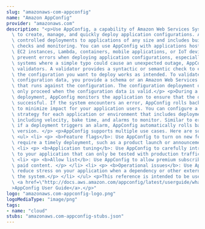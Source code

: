 ```yaml
---
slug: "amazonaws-com-appconfig"
name: "Amazon AppConfig"
provider: "amazonaws.com"
description: "<p>Use AppConfig, a capability of Amazon Web Services Systems Manager,\
  \ to create, manage, and quickly deploy application configurations. AppConfig supports\
  \ controlled deployments to applications of any size and includes built-in validation\
  \ checks and monitoring. You can use AppConfig with applications hosted on Amazon\
  \ EC2 instances, Lambda, containers, mobile applications, or IoT devices.</p> <p>To\
  \ prevent errors when deploying application configurations, especially for production\
  \ systems where a simple typo could cause an unexpected outage, AppConfig includes\
  \ validators. A validator provides a syntactic or semantic check to ensure that\
  \ the configuration you want to deploy works as intended. To validate your application\
  \ configuration data, you provide a schema or an Amazon Web Services Lambda function\
  \ that runs against the configuration. The configuration deployment or update can\
  \ only proceed when the configuration data is valid.</p> <p>During a configuration\
  \ deployment, AppConfig monitors the application to ensure that the deployment is\
  \ successful. If the system encounters an error, AppConfig rolls back the change\
  \ to minimize impact for your application users. You can configure a deployment\
  \ strategy for each application or environment that includes deployment criteria,\
  \ including velocity, bake time, and alarms to monitor. Similar to error monitoring,\
  \ if a deployment triggers an alarm, AppConfig automatically rolls back to the previous\
  \ version. </p> <p>AppConfig supports multiple use cases. Here are some examples:</p>\
  \ <ul> <li> <p> <b>Feature flags</b>: Use AppConfig to turn on new features that\
  \ require a timely deployment, such as a product launch or announcement. </p> </li>\
  \ <li> <p> <b>Application tuning</b>: Use AppConfig to carefully introduce changes\
  \ to your application that can only be tested with production traffic.</p> </li>\
  \ <li> <p> <b>Allow list</b>: Use AppConfig to allow premium subscribers to access\
  \ paid content. </p> </li> <li> <p> <b>Operational issues</b>: Use AppConfig to\
  \ reduce stress on your application when a dependency or other external factor impacts\
  \ the system.</p> </li> </ul> <p>This reference is intended to be used with the\
  \ <a href=\"http://docs.aws.amazon.com/appconfig/latest/userguide/what-is-appconfig.html\"\
  >AppConfig User Guide</a>.</p>"
logo: "amazonaws.com-appconfig-logo.png"
logoMediaType: "image/png"
tags:
- name: "cloud"
stubs: "amazonaws.com-appconfig-stubs.json"
---
```

